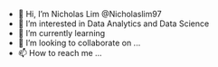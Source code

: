 - 👋 Hi, I’m Nicholas Lim @Nicholaslim97
- 👀 I’m interested in Data Analytics and Data Science
- 🌱 I’m currently learning 
- 💞️ I’m looking to collaborate on ...
- 📫 How to reach me ...

<!---
Nicholaslim97/Nicholaslim97 is a ✨ special ✨ repository because its `README.md` (this file) appears on your GitHub profile.
You can click the Preview link to take a look at your changes.
--->
